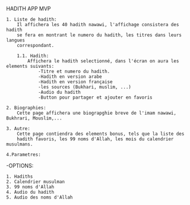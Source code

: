 HADITH APP MVP

    1. Liste de hadith:
        Il affichera les 40 hadith nawawi, l'affichage consistera des hadith
        se fera en montrant le numero du hadith, les titres dans leurs langues
        correspondant.
        
        1.1. Hadith:
            Affichera le hadith selectionné, dans l'écran on aura les elements suivants:
                -Titre et numero du hadith.
                -Hadith en version arabe
                -Hadith en version française
                -les sources (Bukhari, muslim, ...)
                -Audio du hadith
                -Button pour partager et ajouter en favoris

    2. Biographies:
        Cette page affichera une biograpghie breve de l'imam nawawi, Bukhrari, Mouslim,...

    3. Autre:
        Cette page contiendra des elements bonus, tels que la liste des
        hadith favoris, les 99 noms d'Allah, les mois du calendrier musulmans.
    
    4.Parametres:
        
-OPTIONS:

    1. Hadiths
    2. Calendrier musulman
    3. 99 noms d'Allah
    4. Audio du hadith
    5. Audio des noms d'Allah
    
